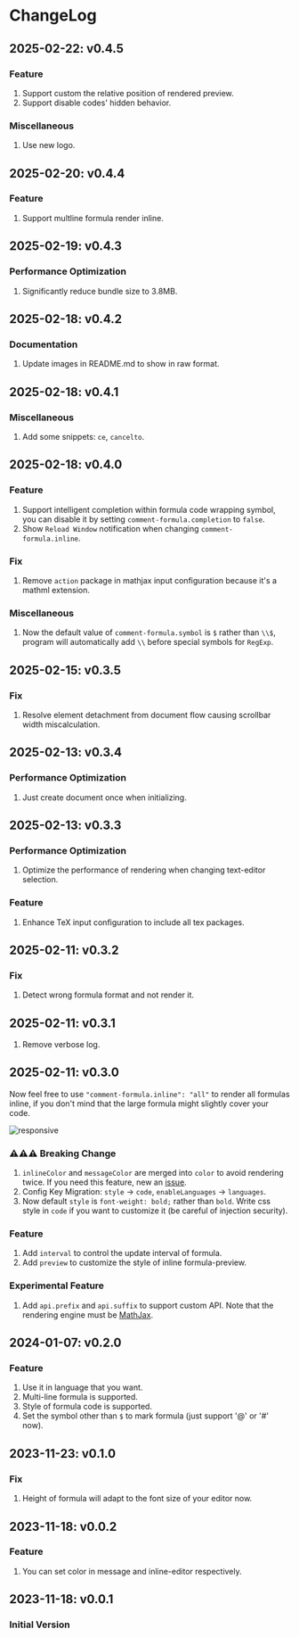 # ChangeLog

## 2025-02-22: v0.4.5
### Feature
1. Support custom the relative position of rendered preview.
2. Support disable codes' hidden behavior.
### Miscellaneous
1. Use new logo.

## 2025-02-20: v0.4.4
### Feature
1. Support multline formula render inline.

## 2025-02-19: v0.4.3
### Performance Optimization
1. Significantly reduce bundle size to 3.8MB.

## 2025-02-18: v0.4.2
### Documentation
1. Update images in README.md to show in raw format.

## 2025-02-18: v0.4.1
### Miscellaneous
1. Add some snippets: `ce`, `cancelto`.

## 2025-02-18: v0.4.0
### Feature
1. Support intelligent completion within formula code wrapping symbol, you can disable it by setting `comment-formula.completion` to `false`.
2. Show `Reload Window` notification when changing `comment-formula.inline`.

### Fix
1. Remove `action` package in mathjax input configuration because it's a mathml extension.

### Miscellaneous
1. Now the default value of `comment-formula.symbol` is `$` rather than `\\$`, program will automatically add `\\` before special symbols for `RegExp`.

## 2025-02-15: v0.3.5
### Fix
1. Resolve element detachment from document flow causing scrollbar width miscalculation.

## 2025-02-13: v0.3.4
### Performance Optimization
1. Just create document once when initializing.

## 2025-02-13: v0.3.3
### Performance Optimization
1. Optimize the performance of rendering when changing text-editor selection.

### Feature
1. Enhance TeX input configuration to include all tex packages.

## 2025-02-11: v0.3.2
### Fix
1. Detect wrong formula format and not render it.

## 2025-02-11: v0.3.1
1. Remove verbose log.

## 2025-02-11: v0.3.0
Now feel free to use `"comment-formula.inline": "all"` to render all formulas inline, if you don't mind that the large formula might slightly cover your code.

![responsive](https://github.com/howcasperwhat/comment-formula/blob/main/res/responsive.gif)

### :warning::warning::warning: Breaking Change
1. `inlineColor` and `messageColor` are merged into `color` to avoid rendering twice. If you need this feature, new an [issue](https://github.com/howcasperwhat/comment-formula/issues/new).
2. Config Key Migration: `style` -> `code`, `enableLanguages` -> `languages`.
3. Now default `style` is `font-weight: bold;` rather than `bold`. Write css style in `code` if you want to customize it (be careful of injection security).

### Feature
1. Add `interval` to control the update interval of formula.
2. Add `preview` to customize the style of inline formula-preview.

### Experimental Feature
1. Add `api.prefix` and `api.suffix` to support custom API. Note that the rendering engine must be [MathJax](https://www.mathjax.org/).

## 2024-01-07: v0.2.0
### Feature
1. Use it in language that you want.
2. Multi-line formula is supported.
3. Style of formula code is supported.
4. Set the symbol other than `$` to mark formula (just support '@' or '#' now).

## 2023-11-23: v0.1.0
### Fix
1. Height of formula will adapt to the font size of your editor now.

## 2023-11-18: v0.0.2
### Feature 
1. You can set color in message and inline-editor respectively.

## 2023-11-18: v0.0.1
### Initial Version